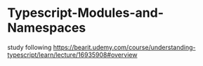# Typescript-Modules-and-Namespaces
study following https://bearit.udemy.com/course/understanding-typescript/learn/lecture/16935908#overview
